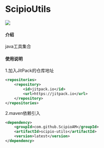 # ScipioUtils
[![](https://img.shields.io/github/v/release/ScipioAM/scipio-utils)](https://github.com/ScipioAM/scipio-utils/releases)
#### 介绍
java工具集合

#### 使用说明

1.加入JitPack的仓库地址
```xml
<repositories>
    <repository>
        <id>jitpack.io</id>
        <url>https://jitpack.io</url>
    </repository>
</repositories>
```
2.maven依赖引入
```xml
<dependency>
    <groupId>com.github.ScipioAM</groupId>
    <artifactId>scipio-utils</artifactId>
    <version>latest</version>
</dependency>
```
